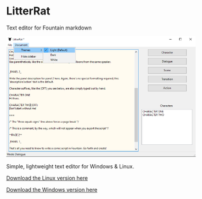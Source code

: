 # LitterRat
Text editor for Fountain markdown

![Windows Screenshot](screenshot.png)

Simple, lightweight text editor for Windows & Linux.

[Download the Linux version here](https://github.com/cyberfilth/LitterRat/releases/download/v0.8/LitterRat_Linux.zip)

[Download the Windows version here](https://github.com/cyberfilth/LitterRat/releases/download/v0.8/LitterRat_Windows.zip)
